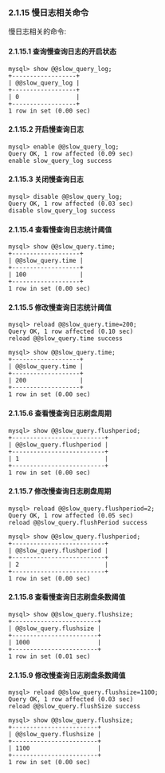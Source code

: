 ### 2.1.15  慢日志相关命令
慢日志相关的命令:

#### 2.1.15.1 查询慢查询日志的开启状态
```
mysql> show @@slow_query_log;
+------------------+
| @@slow_query_log |
+------------------+
| 0                |
+------------------+
1 row in set (0.00 sec)
```

#### 2.1.15.2 开启慢查询日志  

```
mysql> enable @@slow_query_log;
Query OK, 1 row affected (0.09 sec)
enable slow_query_log success
```

#### 2.1.15.3   关闭慢查询日志  
```
mysql> disable @@slow_query_log;
Query OK, 1 row affected (0.03 sec)
disable slow_query_log success
```

#### 2.1.15.4   查看慢查询日志统计阈值  
```
mysql> show @@slow_query.time;
+-------------------+
| @@slow_query.time |
+-------------------+
| 100               |
+-------------------+
1 row in set (0.00 sec)
```

#### 2.1.15.5 修改慢查询日志统计阈值  
```
mysql> reload @@slow_query.time=200;
Query OK, 1 row affected (0.10 sec)
reload @@slow_query.time success

mysql> show @@slow_query.time;
+-------------------+
| @@slow_query.time |
+-------------------+
| 200               |
+-------------------+
1 row in set (0.00 sec)
```
 
 
#### 2.1.15.6   查看慢查询日志刷盘周期  
```
mysql> show @@slow_query.flushperiod;
+--------------------------+
| @@slow_query.flushperiod |
+--------------------------+
| 1                        |
+--------------------------+
1 row in set (0.00 sec)
```


#### 2.1.15.7   修改慢查询日志刷盘周期  

```
mysql> reload @@slow_query.flushperiod=2;
Query OK, 1 row affected (0.05 sec)
reload @@slow_query.flushPeriod success

mysql> show @@slow_query.flushperiod;
+--------------------------+
| @@slow_query.flushperiod |
+--------------------------+
| 2                        |
+--------------------------+
1 row in set (0.00 sec)
```


#### 2.1.15.8   查看慢查询日志刷盘条数阈值  
```
mysql> show @@slow_query.flushsize;
+------------------------+
| @@slow_query.flushsize |
+------------------------+
| 1000                   |
+------------------------+
1 row in set (0.01 sec)
```


#### 2.1.15.9   修改慢查询日志刷盘条数阈值  

```
mysql> reload @@slow_query.flushsize=1100;
Query OK, 1 row affected (0.03 sec)
reload @@slow_query.flushSize success

mysql> show @@slow_query.flushsize;
+------------------------+
| @@slow_query.flushsize |
+------------------------+
| 1100                   |
+------------------------+
1 row in set (0.00 sec)
```

